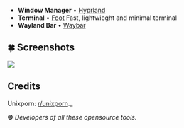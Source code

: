 - **Window Manager** • [Hyprland](https://github.com/hyprwm/Hyprland)
- **Terminal** • [Foot](https://github.com/r-c-f/foot) Fast, lightwieght and minimal terminal
- **Wayland Bar** • [Waybar](https://aur.archlinux.org/packages/waybar-hyprland-git)
## 🍀 Screenshots
<img align="center" src=".config/img1.jpeg">

## Credits

Unixporn: [r/unixporn](https://www.reddit.com/r/unixporn)._

**©** _Developers of all these opensource tools._

